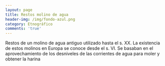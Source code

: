 ```yaml
---
layout: page
title: Restos molino de agua
header-img: /img/fondo-azul.png
category: Etnográfico
comments: 'true'
---
```



Restos de un molino de agua antiguo utilizado hasta el s. XX. La existencia de estos molinos en Europa se conoce desde el s. VI. Se basaban en el aprovechamiento de los desniveles de las corrientes de agua para moler y obtener la harina
